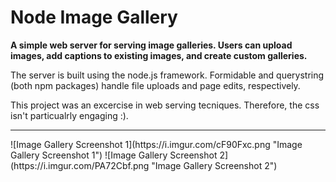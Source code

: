 # Node Image Gallery

<b>A simple web server for serving image galleries. Users can upload images, add captions to existing images, and create custom galleries.</b>

The server is built using the node.js framework. Formidable and querystring (both npm packages) handle file uploads and page edits, respectively.

This project was an excercise in web serving tecniques. Therefore, the css isn't particualrly engaging :).
<hr>
![Image Gallery Screenshot 1](https://i.imgur.com/cF90Fxc.png "Image Gallery Screenshot 1")
![Image Gallery Screenshot 2](https://i.imgur.com/PA72Cbf.png "Image Gallery Screenshot 2")
